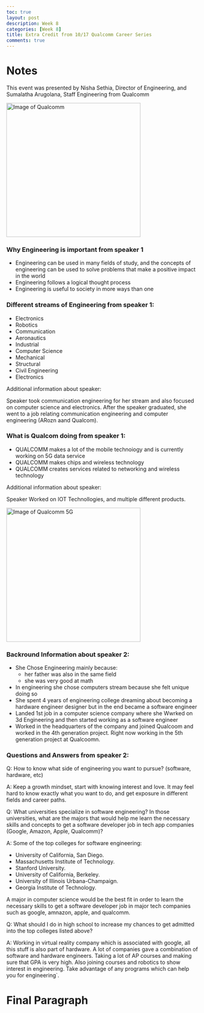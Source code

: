 ```yaml
---
toc: true
layout: post
description: Week 8
categories: [Week 8]
title: Extra Credit from 10/17 Qualcomm Career Series
comments: true
--- 
```


# Notes 

This event was presented by Nisha Sethia, Director of Engineering, and Sumalatha Arugolana, Staff Engineering from Qualcomm

<img class="card-img-top" src="/FastPagesSTG/images/qualcomm.png" alt="Image of Qualcomm" height="350">


### Why Engineering is important from speaker 1

- Engineering can be used in many fields of study, and the concepts of engineering can be used to solve problems that make a positive impact in the world
- Engineering follows a logical thought process
- Engineering is useful to society in more ways than one

### Different streams of Engineering from speaker 1:

- Electronics
- Robotics
- Communication 
- Aeronautics
- Industrial
- Computer Science
- Mechanical
- Structural
- Civil Engineering
- Electronics

Additional information about speaker:

Speaker took communication engineering for her stream and also focused on computer science and electronics. After the speaker graduated, she went to a job relating communication engineering and computer engineering (ARozn aand Qualcom).

### What is Qualcom doing from speaker 1:

- QUALCOMM makes a lot of the mobile technoiogy and is currently working on 5G data service
- QUALCOMM makes chips and wireless technology
- QUALCOMM creates services related to networking and wireless technology

Additional information about speaker:

Speaker Worked on IOT Technollogies, and multiple different products.


<img class="card-img-top" src="/FastPagesSTG/images/5g.jpg" alt="Image of Qualcomm 5G" height="350">


### Backround Information about speaker 2:

- She Chose Engineering mainly because:
    - her father was also in the same field
    - she was very good at math   
- In engineering she chose computers stream because she felt unique doing so 
- She spent 4 years of engineering college dreaming about becoming a hardware engineer designer but in the end became a software engineer
- Landed 1st job in a computer science company where she Wwrked on 3d Engineering  and then started working as a software engineer
- Worked in the headquarters of the company and joined Qualcoom and worked in the 4th generation project. Right now working in the 5th generation project at Qualcoomn.

### Questions and Answers from speaker 2:

Q: How to know what side of engineering you want to pursue? (software, hardware, etc)

A: Keep a growth mindset, start with knowing interest and love. It may feel hard to know exactly what you want to do, and get exposure in different fields and career paths.

Q: What universities specialize in software engineering? In those universities, what are the majors that would help me learn the necessary skills and concepts to get a software developer job in tech app companies (Google, Amazon, Apple, Qualcomm)? 

A: 
Some of the top colleges for software engineering:
- University of California, San Diego. 
- Massachusetts Institute of Technology.
- Stanford University.
- University of California, Berkeley.
- University of Illinois Urbana-Champaign.
- Georgia Institute of Technology.

A major in computer science would be the best fit in order to learn the necessary skills to get a software developer job in major tech companies such as google, amnazon, apple, and qualcomm.

Q: What should I do in high school to increase my chances to get admitted into the top colleges listed above?

A: Working in virtual reality company which is associated with google, all this stuff is also part of hardware. A lot of companies gave a combination of software and hardware engineers. Taking a lot of AP courses and making sure that GPA is very high. Also joining courses and robotics to show interest in engineering. Take advantage of any programs which can help you for engineering`.


# Final Paragraph